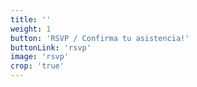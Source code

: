 ```yaml
---
title: ''
weight: 1
button: 'RSVP / Confirma tu asistencia!'
buttonLink: 'rsvp'
image: 'rsvp'
crop: 'true'
---
```



